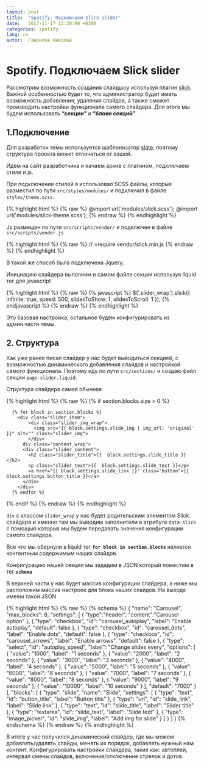 ```yaml
---
layout: post
title:  "Spotify. Подключаем Slick slider"
date:   2017-11-17 13:20:00 +0300
categories: spotify
lang: ru
autor:  Гаврилов Николай
---
```

# **Spotify. Подключаем Slick slider**

Рассмотрим возможность создания слайдшоу используя плагин [slick](http://kenwheeler.github.io/slick/). Важной особенностью будет то, что администратор будет иметь возможность добавления, удаления слайдов, а также сможет производить настройки функционала самого слайдера. Для этого мы будем использовать **“секции”** и **“блоки секций”**.

## **1.Подключение**

Для разработки темы используется шаблонизатор [slate](https://shopify.github.io/slate/), поэтому структура проекта может отличаться от вашей.

Идем на сайт разработчика и качаем архив с плагином, подключаем стили и js.

При подключении стилей я использовал SCSS файлы, которые разместил по пути `src/styles/modules/` и подключил в файле `styles/theme.scss`.

{% highlight html %}
{% raw  %}
    @import url('modules/slick.scss');
    @import url('modules/slick-theme.scss');
{% endraw %}
{% endhighlight %}

Js размещен по пути `src/scripts/vendor/` и подключен в файле `src/scripts/vendor.js`

{% highlight html %}
{% raw  %}
  // =require vendor/slick.min.js
{% endraw %}
{% endhighlight %}

В такой же способ была подключена Jquery.

Инициацию слайдера выполним в самом файле секции используя liquid тег для javascript

{% highlight html %}
{% raw  %}
  {% javascript %}
  $('.slider_wrap').slick({
    infinite: true,
    speed: 500,
    slidesToShow: 1,
    slidesToScroll: 1
  });
{% endjavascript %}
{% endraw %}
{% endhighlight %}


Это базовая настройка, остальное будем конфигурировать из админ.части темы.

## **2. Структура**

Как уже ранее писал слайдер у нас будет выводиться секцией, с возможностью динамического добавления слайдов и настройкой самого функционала. Поэтому иду по пути `src/sections/` и создаю файл секции `page-slider.liquid`.

Структура слайдера самая обычная

{% highlight html %}
{% raw  %}
  {% if section.blocks.size > 0 %}
  <div class="slider_wrap" data-slick='{"autoplay": {{ section.settings.carousel_autoplay }}, "autoplaySpeed": {{ section.settings.autoplay_speed }}, "dots": {{ section.settings.carousel_dots }}, "arrows": {{ section.settings.carousel_arrows }}}'>

      {% for block in section.blocks %}
        <div class="slider_item">
            <div class="slider_img_wrap">
              <img src="{{ block.settings.slide_img | img_url: 'original' }}" alt="" class="slider_img">
            </div>
          div class="content_wrap">
          <div class="slider_content">
            <h2 class="slider_title">{{  block.settings.slide_title }}</h2>
            <p class="slider_text">{{  block.settings.slide_text }}</p>
            <a href="{{ block.settings.slide_link }}" class="button">{{ block.settings.button_title }}</a>
          </div>
        </div>
      {% endfor %}
  </div>
  {% endif %}
{% endraw %}
{% endhighlight %}


`div` с классом `slider_wrap` у нас будет родительским элементом Slick слайдера и именно там мы выводим заполнители в атрибуте `data-slick` с помощью которых мы будем передавать значения конфигурации самого слайдера.

Все что мы обернули в liquid тег **`for block in section.blocks`** является контентным  содержимым наших слайдов.

Конфигурацию нашей секции мы зададим в JSON который поместим в тег **`schema`**

В верхней части у нас будет массив конфигурации слайдера, а ниже мы расположим массив настроек для блока наших слайдов. На выходе имеем такой JSON

{% highlight html %}
{% raw  %}
  {% schema %}
    {
    "name": "Carousel",
    "max_blocks": 8,
    "settings": [
      {
        "type":"header",
        "content":"Carousel option"
      },
      {
        "type": "checkbox",
        "id": "carousel_autoplay",
        "label": "Enable autoplay",
        "default": false
      },
      {
        "type": "checkbox",
        "id": "carousel_dots",
        "label": "Enable dots",
        "default": false
      },
      {
        "type": "checkbox",
        "id": "carousel_arrows",
        "label": "Enable arrows",
        "default": false
      },
      {
        "type": "select",
        "id": "autoplay_speed",
        "label": "Change slides every",
          "options": [
          { "value": "1000", "label": "1 seconds" },
          { "value": "2000", "label": "2 seconds" },
          { "value": "3000", "label": "3 seconds" },
          { "value": "4000", "label": "4 seconds" },
          { "value": "5000", "label": "5 seconds" },
          { "value": "6000", "label": "6 seconds" },
          { "value": "7000", "label": "7 seconds" },
          { "value": "8000", "label": "8 seconds" },
          { "value": "9000", "label": "9 seconds" },
          { "value": "10000", "label": "10 seconds" }
        ],
        "default": "7000"
      }
    ],
    "blocks": [
      {
      "type": "slide",
      "name": "Slide",
      "settings": [
            {
              "type": "text",
              "id": "button_title",
              "label": "Button title"
            },
            {
              "type": "url",
              "id": "slide_link",
              "label": "Slide link"
            },
            {
              "type": "text",
              "id": "slide_title",
              "label": "Slider title"
            },
            {
              "type": "textarea",
              "id": "slide_text",
              "label": "Slide text"
            },
            {
              "type": "image_picker",
              "id": "slide_img",
              "label": "Add img for slide"
            }
          ]
        }
      ]
    }
  {% endschema %}
{% endraw %}
{% endhighlight %}


В итоге у нас получился динамический слайдер, где мы можем добавлять/удалять слайды, менять их порядок, добавлять нужный нам контент. Конфигурировать настройки слайдера, такие как: автоплей, интервал смены слайдов, включение/отключение стрелок и дотов.

<img alt="" src="../../../../i/slick1.jpg">